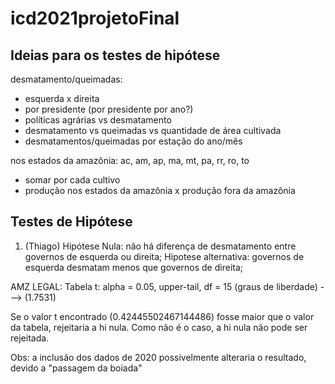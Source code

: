 # icd2021projetoFinal

## Ideias para os testes de hipótese

desmatamento/queimadas:
- esquerda x direita
- por presidente (por presidente por ano?)
- políticas agrárias vs desmatamento
- desmatamento vs queimadas vs quantidade de área cultivada
- desmatamentos/queimadas por estação do ano/mês

nos estados da amazônia:
ac, am, ap, ma, mt, pa, rr, ro, to

-   somar por cada cultivo
-   produção nos estados da amazônia x produção fora da amazônia


## Testes de Hipótese

1. (Thiago) Hipótese Nula: não há diferença de desmatamento entre governos de esquerda ou direita;
   Hipotese alternativa: governos de esquerda desmatam menos que governos de direita;

AMZ LEGAL: Tabela t: alpha = 0.05, upper-tail, df = 15 (graus de liberdade) ---> (1.7531)

Se o valor t encontrado (0.42445502467144486) fosse maior que o valor da tabela, rejeitaria a hi nula. Como não é o caso,
a hi nula não pode ser rejeitada.

Obs: a inclusão dos dados de 2020 possivelmente alteraria o resultado, devido a "passagem da boiada"
